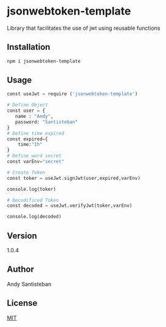 # jsonwebtoken-template

Library that facilitates the use of jwt using reusable functions

## Installation

```bash
npm i jsonwebtoken-template
```

## Usage

```python
const useJwt = require ('jsonwebtoken-template')

# Define Object
const user = {
   name : "Andy",
   password: "Santisteban"
}
# Define time expired
const expired={
    time:"1h"
}
# Define word secret
const varEnv="secret"

# Create Token
const toker = useJwt.signJwt(user,expired,varEnv)

console.log(toker)

# Decodificed Token
const decoded = useJwt.verifyJwt(toker,varEnv)

console.log(decoded)

```

## Version

1.0.4

## Author

Andy Santisteban

## License

[MIT](https://choosealicense.com/licenses/mit/)
